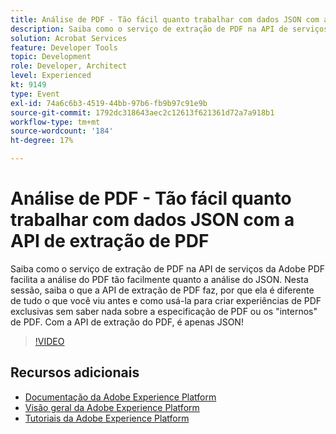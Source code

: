 ```yaml
---
title: Análise de PDF - Tão fácil quanto trabalhar com dados JSON com a API de extração de PDF
description: Saiba como o serviço de extração de PDF na API de serviços da Adobe PDF facilita a análise do PDF tão facilmente quanto a análise do JSON. Nesta sessão, saiba o que a API de extração de PDF faz, por que ela é diferente de tudo o que você viu antes e como usá-la para criar experiências de PDF exclusivas sem saber nada sobre a especificação de PDF ou os "internos" de PDF. Com a API de extração do PDF, é apenas JSON!
solution: Acrobat Services
feature: Developer Tools
topic: Development
role: Developer, Architect
level: Experienced
kt: 9149
type: Event
exl-id: 74a6c6b3-4519-44bb-97b6-fb9b97c91e9b
source-git-commit: 1792dc318643aec2c12613f621361d72a7a918b1
workflow-type: tm+mt
source-wordcount: '184'
ht-degree: 17%

---
```


# Análise de PDF - Tão fácil quanto trabalhar com dados JSON com a API de extração de PDF

Saiba como o serviço de extração de PDF na API de serviços da Adobe PDF facilita a análise do PDF tão facilmente quanto a análise do JSON. Nesta sessão, saiba o que a API de extração de PDF faz, por que ela é diferente de tudo o que você viu antes e como usá-la para criar experiências de PDF exclusivas sem saber nada sobre a especificação de PDF ou os &quot;internos&quot; de PDF. Com a API de extração do PDF, é apenas JSON!


>[!VIDEO](https://video.tv.adobe.com/v/337600/?quality=12&learn=on&hidetitle=true)

## Recursos adicionais

- [Documentação da Adobe Experience Platform](https://experienceleague.adobe.com/docs/experience-platform.html?lang=pt-BR)
- [Visão geral da Adobe Experience Platform](https://experienceleague.adobe.com/docs/experience-platform/landing/home.html?lang=pt-BR)
- [Tutoriais da Adobe Experience Platform](https://experienceleague.adobe.com/docs/platform-learn/tutorials/overview.html?lang=pt-BR)
